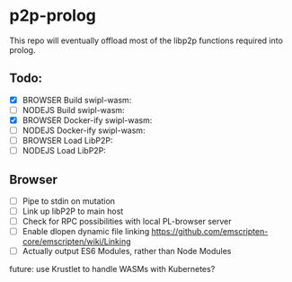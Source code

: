 # p2p-prolog

This repo will eventually offload most of the libp2p functions required into prolog.

## Todo:

- [X] BROWSER  Build swipl-wasm:  
- [ ] NODEJS   Build swipl-wasm: 
- [X] BROWSER  Docker-ify swipl-wasm: 
- [ ] NODEJS   Docker-ify swipl-wasm: 
- [ ] BROWSER  Load LibP2P: 
- [ ] NODEJS   Load LibP2P:

## Browser

- [ ] Pipe <body> to stdin on mutation
- [ ] Link up libP2P to main host
- [ ] Check for RPC possibilities with local PL-browser server
- [ ] Enable dlopen dynamic file linking <https://github.com/emscripten-core/emscripten/wiki/Linking>
- [ ] Actually output ES6 Modules, rather than Node Modules

future: use Krustlet to handle WASMs with Kubernetes?


